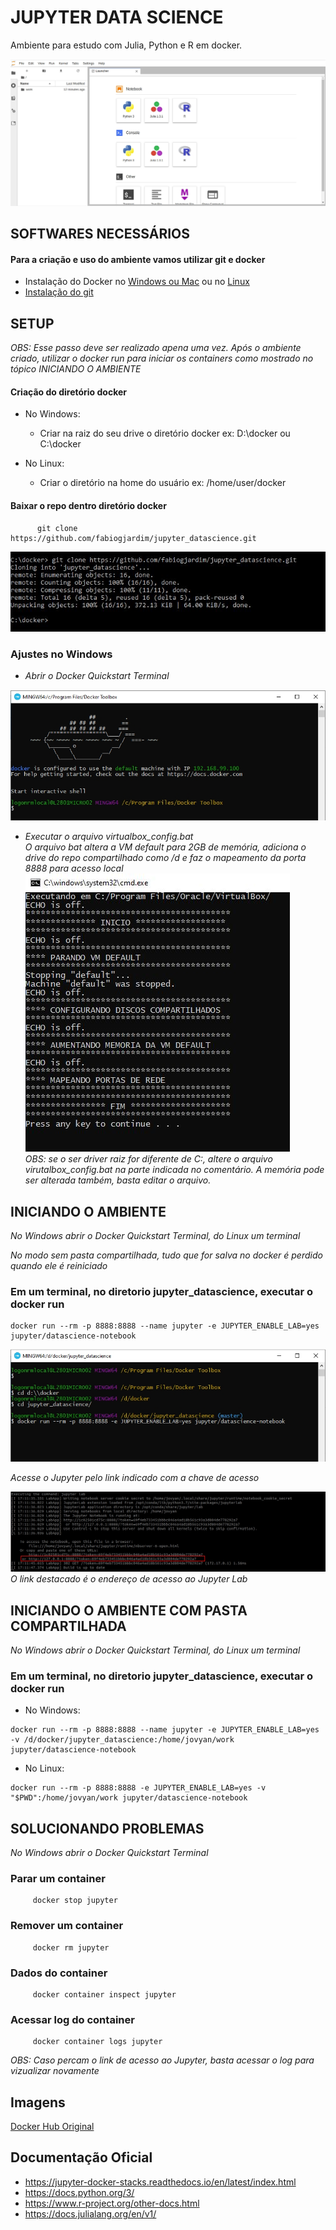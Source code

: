 # JUPYTER DATA SCIENCE

Ambiente para estudo com Julia, Python e R em docker.

![Ecossistema](jupyter.jpg)

## SOFTWARES NECESSÁRIOS
#### Para a criação e uso do ambiente vamos utilizar git e docker
   * Instalação do Docker no [Windows ou Mac](https://docs.docker.com/toolbox/overview/) ou no [Linux](https://docs.docker.com/install/linux/docker-ce/ubuntu/)
   *  [Instalação do git](https://git-scm.com/book/pt-br/v2/Come%C3%A7ando-Instalando-o-Git)

## SETUP
*OBS: Esse passo deve ser realizado apena uma vez. Após o ambiente criado, utilizar o docker run para iniciar os containers como mostrado no tópico INICIANDO O AMBIENTE*

#### Criação do diretório docker
   *  No Windows:
      *  Criar na raiz do seu drive o diretório docker
         ex: D:\docker ou C:\docker
          
   * No Linux:
      * Criar o diretório na home do usuário
        ex: /home/user/docker
          
#### Baixar o repo dentro diretório docker
          git clone https://github.com/fabiogjardim/jupyter_datascience.git

![gitclone](gitclone.jpg)

### Ajustes no Windows
   * *Abrir o Docker Quickstart Terminal*
   
![dockertoolbox](dockertoolbox.jpg)

   * *Executar o arquivo virtualbox_config.bat*
      <br><i>O arquivo bat altera a VM default para 2GB de memória, adiciona o drive do repo compartilhado como /d e faz o mapeamento da porta 8888 para acesso local</i></br>
      ![bat](bat.jpg)
      <br><i>OBS: se o ser driver raiz for diferente de C:, altere o arquivo virutalbox_config.bat na parte indicada no comentário. A memória pode ser alterada também, basta editar o arquivo.</i></br>

   
## INICIANDO O AMBIENTE
   
  *No Windows abrir o Docker Quickstart Terminal, do Linux um terminal*

  *No modo sem pasta compartilhada, tudo que for salva no docker é perdido quando ele é reiniciado*

### Em um terminal, no diretorio jupyter_datascience, executar o docker run

    docker run --rm -p 8888:8888 --name jupyter -e JUPYTER_ENABLE_LAB=yes jupyter/datascience-notebook       

![dockerrun](dockerrun.jpg)

  *Acesse o Jupyter pelo link indicado com a chave de acesso*

![Inicialzação](login.jpg)
<br><i>O link destacado é o endereço de acesso ao Jupyter Lab</i></br>


## INICIANDO O AMBIENTE COM PASTA COMPARTILHADA
   
  *No Windows abrir o Docker Quickstart Terminal, do Linux um terminal*

### Em um terminal, no diretorio jupyter_datascience, executar o docker run
   *  No Windows:
   
    docker run --rm -p 8888:8888 --name jupyter -e JUPYTER_ENABLE_LAB=yes -v /d/docker/jupyter_datascience:/home/jovyan/work jupyter/datascience-notebook       

   *  No Linux:

    docker run --rm -p 8888:8888 -e JUPYTER_ENABLE_LAB=yes -v "$PWD":/home/jovyan/work jupyter/datascience-notebook

## SOLUCIONANDO PROBLEMAS 
   
  *No Windows abrir o Docker Quickstart Terminal*

### Parar um container
         docker stop jupyter      

### Remover um container
         docker rm jupyter

### Dados do container
         docker container inspect jupyter

### Acessar log do container
         docker container logs jupyter 

  *OBS: Caso percam o link de acesso ao Jupyter, basta acessar o log para vizualizar novamente*
  
## Imagens   

[Docker Hub Original](https://hub.docker.com/r/jupyter/datascience-notebook)


## Documentação Oficial

* https://jupyter-docker-stacks.readthedocs.io/en/latest/index.html
* https://docs.python.org/3/
* https://www.r-project.org/other-docs.html
* https://docs.julialang.org/en/v1/

